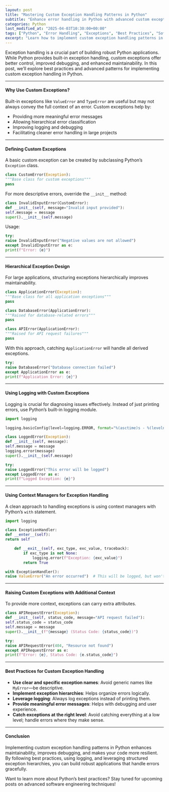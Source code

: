 ```yaml
---
layout: post
title: "Mastering Custom Exception Handling Patterns in Python"
subtitle: "Enhance error handling in Python with advanced custom exception patterns"
categories: Python
last_modified_at: "2025-04-03T10:30:00+00:00"
tags: ["Python", "Error Handling", "Exceptions", "Best Practices", "Software Development"]
excerpt: "Learn how to implement custom exception handling patterns in Python for better error management, maintainability, and debugging."
---
```

Exception handling is a crucial part of building robust Python applications. While Python provides built-in exception handling, custom exceptions offer better control, improved debugging, and enhanced maintainability. In this post, we’ll explore best practices and advanced patterns for implementing custom exception handling in Python.

---

#### Why Use Custom Exceptions?

Built-in exceptions like `ValueError` and `TypeError` are useful but may not always convey the full context of an error. Custom exceptions help by:

- Providing more meaningful error messages
- Allowing hierarchical error classification
- Improving logging and debugging
- Facilitating cleaner error handling in large projects

---

#### Defining Custom Exceptions

A basic custom exception can be created by subclassing Python’s `Exception` class.

```python  
class CustomError(Exception):  
"""Base class for custom exceptions"""  
pass  
```

For more descriptive errors, override the `__init__` method:

```python  
class InvalidInputError(CustomError):  
def __init__(self, message="Invalid input provided"):  
self.message = message  
super().__init__(self.message)  
```

Usage:

```python  
try:  
raise InvalidInputError("Negative values are not allowed")  
except InvalidInputError as e:  
print(f"Error: {e}")  
```

---

#### Hierarchical Exception Design

For large applications, structuring exceptions hierarchically improves maintainability.

```python  
class ApplicationError(Exception):  
"""Base class for all application exceptions"""  
pass

class DatabaseError(ApplicationError):  
"""Raised for database-related errors"""  
pass

class APIError(ApplicationError):  
"""Raised for API request failures"""  
pass  
```

With this approach, catching `ApplicationError` will handle all derived exceptions.

```python  
try:  
raise DatabaseError("Database connection failed")  
except ApplicationError as e:  
print(f"Application Error: {e}")  
```

---

#### Using Logging with Custom Exceptions

Logging is crucial for diagnosing issues effectively. Instead of just printing errors, use Python’s built-in logging module.

```python  
import logging

logging.basicConfig(level=logging.ERROR, format="%(asctime)s - %(levelname)s - %(message)s")

class LoggedError(Exception):  
def __init__(self, message):  
self.message = message  
logging.error(message)  
super().__init__(self.message)

try:  
raise LoggedError("This error will be logged")  
except LoggedError as e:  
print(f"Logged Exception: {e}")  
```

---

#### Using Context Managers for Exception Handling

A clean approach to handling exceptions is using context managers with Python’s `with` statement.

```python  
import logging

class ExceptionHandler:  
def __enter__(self):  
return self

    def __exit__(self, exc_type, exc_value, traceback):  
        if exc_type is not None:  
            logging.error(f"Exception: {exc_value}")  
        return True  

with ExceptionHandler():  
raise ValueError("An error occurred")  # This will be logged, but won't crash the program  
```

---

#### Raising Custom Exceptions with Additional Context

To provide more context, exceptions can carry extra attributes.

```python  
class APIRequestError(Exception):  
def __init__(self, status_code, message="API request failed"):  
self.status_code = status_code  
self.message = message  
super().__init__(f"{message} (Status Code: {status_code})")

try:  
raise APIRequestError(404, "Resource not found")  
except APIRequestError as e:  
print(f"Error: {e}, Status Code: {e.status_code}")  
```

---

#### Best Practices for Custom Exception Handling

- **Use clear and specific exception names**: Avoid generic names like `MyError`—be descriptive.
- **Implement exception hierarchies**: Helps organize errors logically.
- **Leverage logging**: Always log exceptions instead of printing them.
- **Provide meaningful error messages**: Helps with debugging and user experience.
- **Catch exceptions at the right level**: Avoid catching everything at a low level; handle errors where they make sense.

---

#### Conclusion

Implementing custom exception handling patterns in Python enhances maintainability, improves debugging, and makes your code more resilient. By following best practices, using logging, and leveraging structured exception hierarchies, you can build robust applications that handle errors gracefully.

Want to learn more about Python’s best practices? Stay tuned for upcoming posts on advanced software engineering techniques!  
